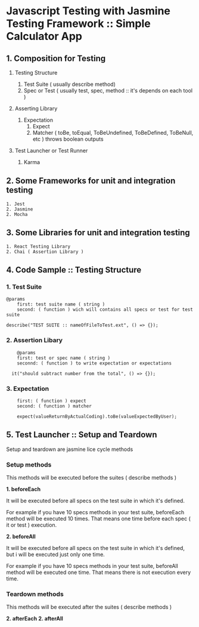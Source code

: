 # Javascript Testing with Jasmine Testing Framework :: Simple Calculator App

## 1. Composition for Testing

1. Testing Structure
    1. Test Suite ( usually describe method)
    2. Spec or Test ( usually test, spec, method :: it's depends on each tool )

2. Asserting Library
    1. Expectation
        1. Expect
        2. Matcher ( toBe, toEqual, ToBeUndefined, ToBeDefined, ToBeNull, etc ) throws boolean outputs
3. Test Launcher or Test Runner
    1. Karma
## 2. Some Frameworks for unit and integration testing
    1. Jest 
    2. Jasmine
    2. Mocha 
## 3. Some Libraries for unit and integration testing
    1. React Testing Library
    2. Chai ( Assertion Library )
## 4. Code Sample :: Testing Structure
### 1. Test Suite
```
@params
    first: test suite name ( string )
    second: ( function ) wich will contains all specs or test for test suite

describe("TEST SUITE :: nameOfFileToTest.ext", () => {});
```
### 2. Assertion Libary
```
    @params
    first: test or spec name ( string )
    seconnd: ( function ) to write expectation or expectations

  it("should subtract number from the total", () => {});
```
### 3. Expectation
```
    first: ( function ) expect
    second: ( function ) matcher

    expect(valueReturnByActualCoding).toBe(valueExpectedByUser);
```
## 5. Test Launcher :: Setup and Teardown

Setup and teardown are jasmine lice cycle methods 

### Setup methods

This methods will be executed before the suites ( describe methods )

**1. beforeEach**

It will be executed before all specs on the test suite in which it's defined.

For example if you have 10 specs methods in your test suite, beforeEach method will
be executed 10 times. That means one time before each spec ( it or test ) execution.

**2. beforeAll**

It will be executed before all specs on the test suite in which it's defined, but
i will be executed just only one time.

For example if you have 10 specs methods in your test suite, beforeAll method will
be executed one time. That means there is not execution every time.

### Teardown methods

This methods will be executed after the suites ( describe methods )

**2. afterEach**
**2. afterAll**
